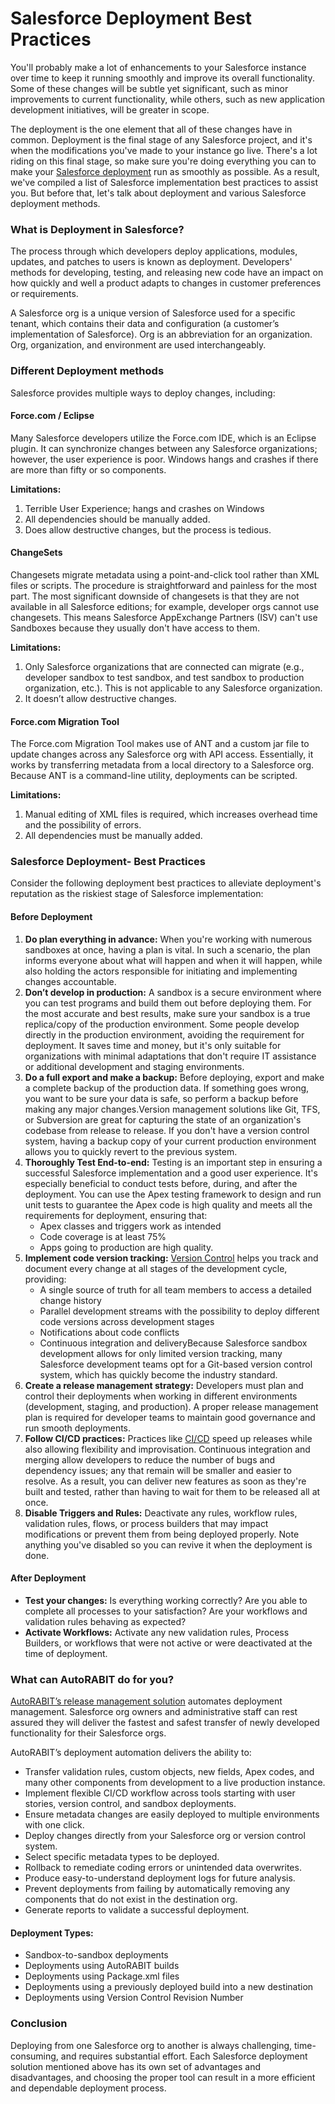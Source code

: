 # Salesforce Deployment Best Practices

You'll probably make a lot of enhancements to your Salesforce instance over time to keep it running smoothly and improve its overall functionality. Some of these changes will be subtle yet significant, such as minor improvements to current functionality, while others, such as new application development initiatives, will be greater in scope.

The deployment is the one element that all of these changes have in common. Deployment is the final stage of any Salesforce project, and it's when the modifications you've made to your instance go live. There's a lot riding on this final stage, so make sure you're doing everything you can to make your [Salesforce deployment](https://www.autorabit.com/autorabit-for-salesforce/) run as smoothly as possible. As a result, we've compiled a list of Salesforce implementation best practices to assist you. But before that, let's talk about deployment and various Salesforce deployment methods.

### What is Deployment in Salesforce? <a href="#what-is-deployment-in-salesforce" id="what-is-deployment-in-salesforce"></a>

The process through which developers deploy applications, modules, updates, and patches to users is known as deployment. Developers' methods for developing, testing, and releasing new code have an impact on how quickly and well a product adapts to changes in customer preferences or requirements.

A Salesforce org is a unique version of Salesforce used for a specific tenant, which contains their data and configuration (a customer’s implementation of Salesforce). Org is an abbreviation for an organization. Org, organization, and environment are used interchangeably.

### Different Deployment methods <a href="#different-deployment-methods" id="different-deployment-methods"></a>

Salesforce provides multiple ways to deploy changes, including:

#### **Force.com / Eclipse** <a href="#forcecom-eclipse" id="forcecom-eclipse"></a>

Many Salesforce developers utilize the Force.com IDE, which is an Eclipse plugin. It can synchronize changes between any Salesforce organizations; however, the user experience is poor. Windows hangs and crashes if there are more than fifty or so components.

**Limitations:**&#x20;

1. Terrible User Experience; hangs and crashes on Windows
2. All dependencies should be manually added.
3. Does allow destructive changes, but the process is tedious.

#### **ChangeSets** <a href="#changesets" id="changesets"></a>

Changesets migrate metadata using a point-and-click tool rather than XML files or scripts. The procedure is straightforward and painless for the most part. The most significant downside of changesets is that they are not available in all Salesforce editions; for example, developer orgs cannot use changesets. This means Salesforce AppExchange Partners (ISV) can't use Sandboxes because they usually don't have access to them.

**Limitations:**

1. Only Salesforce organizations that are connected can migrate (e.g., developer sandbox to test sandbox, and test sandbox to production organization, etc.). This is not applicable to any Salesforce organization.
2. It doesn’t allow destructive changes.

#### **Force.com Migration Tool** <a href="#forcecom-migration-tool" id="forcecom-migration-tool"></a>

The Force.com Migration Tool makes use of ANT and a custom jar file to update changes across any Salesforce org with API access. Essentially, it works by transferring metadata from a local directory to a Salesforce org. Because ANT is a command-line utility, deployments can be scripted.

**Limitations:**&#x20;

1. Manual editing of XML files is required, which increases overhead time and the possibility of errors.
2. All dependencies must be manually added.

### Salesforce Deployment- Best Practices <a href="#salesforce-deployment-best-practices" id="salesforce-deployment-best-practices"></a>

Consider the following deployment best practices to alleviate deployment's reputation as the riskiest stage of Salesforce implementation:

#### Before Deployment <a href="#before-deployment" id="before-deployment"></a>

1. **Do plan everything in advance:** When you're working with numerous sandboxes at once, having a plan is vital. In such a scenario, the plan informs everyone about what will happen and when it will happen, while also holding the actors responsible for initiating and implementing changes accountable.
2. **Don’t develop in production:** A sandbox is a secure environment where you can test programs and build them out before deploying them. For the most accurate and best results, make sure your sandbox is a true replica/copy of the production environment. Some people develop directly in the production environment, avoiding the requirement for deployment. It saves time and money, but it's only suitable for organizations with minimal adaptations that don't require IT assistance or additional development and staging environments.
3. **Do a full export and make a backup:** Before deploying, export and make a complete backup of the production data. If something goes wrong, you want to be sure your data is safe, so perform a backup before making any major changes.Version management solutions like Git, TFS, or Subversion are great for capturing the state of an organization's codebase from release to release. If you don't have a version control system, having a backup copy of your current production environment allows you to quickly revert to the previous system.
4. **Thoroughly Test End-to-end:** Testing is an important step in ensuring a successful Salesforce implementation and a good user experience. It's especially beneficial to conduct tests before, during, and after the deployment. You can use the Apex testing framework to design and run unit tests to guarantee the Apex code is high quality and meets all the requirements for deployment, ensuring that:&#x20;
   * Apex classes and triggers work as intended
   * Code coverage is at least 75%
   * Apps going to production are high quality.
5. **Implement code version tracking:** [Version Control](https://www.autorabit.com/blog/8-benefits-of-version-control-in-salesforce-development/) helps you track and document every change at all stages of the development cycle, providing:&#x20;
   * A single source of truth for all team members to access a detailed change history
   * Parallel development streams with the possibility to deploy different code versions across development stages&#x20;
   * Notifications about code conflicts
   * Continuous integration and deliveryBecause Salesforce sandbox development allows for only limited version tracking, many Salesforce development teams opt for a Git-based version control system, which has quickly become the industry standard.
6. **Create a release management strategy:** Developers must plan and control their deployments when working in different environments (development, staging, and production). A proper release management plan is required for developer teams to maintain good governance and run smooth deployments.
7. **Follow CI/CD practices:** Practices like [CI/CD](https://www.autorabit.com/autorabit-for-salesforce/) speed up releases while also allowing flexibility and improvisation. Continuous integration and merging allow developers to reduce the number of bugs and dependency issues; any that remain will be smaller and easier to resolve. As a result, you can deliver new features as soon as they're built and tested, rather than having to wait for them to be released all at once.
8. **Disable Triggers and Rules:** Deactivate any rules, workflow rules, validation rules, flows, or process builders that may impact modifications or prevent them from being deployed properly. Note anything you've disabled so you can revive it when the deployment is done.

#### After Deployment <a href="#after-deployment" id="after-deployment"></a>

* **Test your changes:** Is everything working correctly? Are you able to complete all processes to your satisfaction? Are your workflows and validation rules behaving as expected?
* **Activate Workflows:** Activate any new validation rules, Process Builders, or workflows that were not active or were deactivated at the time of deployment.

### What can AutoRABIT do for you? <a href="#what-can-autorabit-do-for-you" id="what-can-autorabit-do-for-you"></a>

[AutoRABIT’s release management solution](https://www.autorabit.com/products/automated-release-management/) automates deployment management. Salesforce org owners and administrative staff can rest assured they will deliver the fastest and safest transfer of newly developed functionality for their Salesforce orgs.&#x20;

AutoRABIT’s deployment automation delivers the ability to:

* Transfer validation rules, custom objects, new fields, Apex codes, and many other components from development to a live production instance.
* Implement flexible CI/CD workflow across tools starting with user stories, version control, and sandbox deployments.
* Ensure metadata changes are easily deployed to multiple environments with one click.
* Deploy changes directly from your Salesforce org or version control system.
* Select specific metadata types to be deployed.
* Rollback to remediate coding errors or unintended data overwrites.
* Produce easy-to-understand deployment logs for future analysis.
* Prevent deployments from failing by automatically removing any components that do not exist in the destination org.
* Generate reports to validate a successful deployment.

#### Deployment Types:  <a href="#deployment-types" id="deployment-types"></a>

* Sandbox-to-sandbox deployments
* Deployments using AutoRABIT builds
* Deployments using Package.xml files
* Deployments using a previously deployed build into a new destination
* Deployments using Version Control Revision Number

### Conclusion <a href="#conclusion" id="conclusion"></a>

Deploying from one Salesforce org to another is always challenging, time-consuming, and requires substantial effort. Each Salesforce deployment solution mentioned above has its own set of advantages and disadvantages, and choosing the proper tool can result in a more efficient and dependable deployment process.
